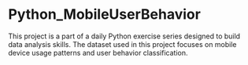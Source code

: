 # Python_MobileUserBehavior
This project is a part of a daily Python exercise series designed to build data analysis skills. The dataset used in this project focuses on mobile device usage patterns and user behavior classification.

